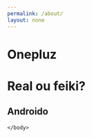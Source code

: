 ```yaml
---
permalink: /about/
layout: none
---
```

<html>
    <head>
    </head>
    <body>

# Onepluz

<h1>Real ou feiki?</h1>

## Androido

    </body>
</html>
